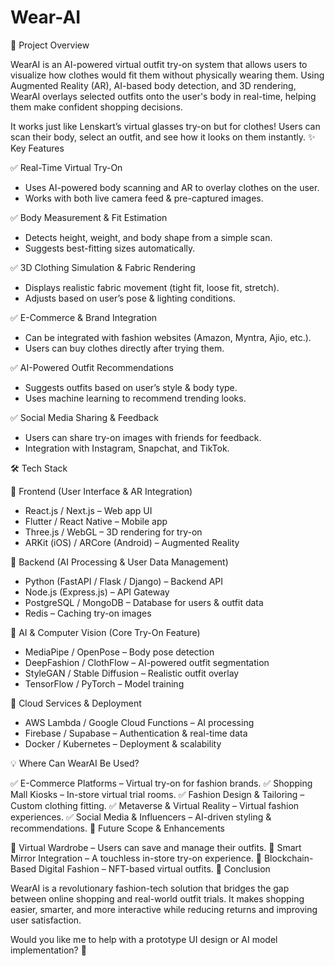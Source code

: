 # Wear-AI
📌 Project Overview

WearAI is an AI-powered virtual outfit try-on system that allows users to visualize how clothes would fit them without physically wearing them. Using Augmented Reality (AR), AI-based body detection, and 3D rendering, WearAI overlays selected outfits onto the user's body in real-time, helping them make confident shopping decisions.

It works just like Lenskart’s virtual glasses try-on but for clothes! Users can scan their body, select an outfit, and see how it looks on them instantly.
✨ Key Features

✅ Real-Time Virtual Try-On

- Uses AI-powered body scanning and AR to overlay clothes on the user.
- Works with both live camera feed & pre-captured images.

✅ Body Measurement & Fit Estimation

- Detects height, weight, and body shape from a simple scan.
- Suggests best-fitting sizes automatically.

✅ 3D Clothing Simulation & Fabric Rendering

- Displays realistic fabric movement (tight fit, loose fit, stretch).
- Adjusts based on user’s pose & lighting conditions.

✅ E-Commerce & Brand Integration

- Can be integrated with fashion websites (Amazon, Myntra, Ajio, etc.).
- Users can buy clothes directly after trying them.

✅ AI-Powered Outfit Recommendations

- Suggests outfits based on user’s style & body type.
- Uses machine learning to recommend trending looks.

✅ Social Media Sharing & Feedback

- Users can share try-on images with friends for feedback.
- Integration with Instagram, Snapchat, and TikTok.

🛠️ Tech Stack

🔹 Frontend (User Interface & AR Integration)

- React.js / Next.js – Web app UI
- Flutter / React Native – Mobile app
- Three.js / WebGL – 3D rendering for try-on
- ARKit (iOS) / ARCore (Android) – Augmented Reality

🔹 Backend (AI Processing & User Data Management)

- Python (FastAPI / Flask / Django) – Backend API
- Node.js (Express.js) – API Gateway
- PostgreSQL / MongoDB – Database for users & outfit data
- Redis – Caching try-on images

🔹 AI & Computer Vision (Core Try-On Feature)

- MediaPipe / OpenPose – Body pose detection
- DeepFashion / ClothFlow – AI-powered outfit segmentation
- StyleGAN / Stable Diffusion – Realistic outfit overlay
- TensorFlow / PyTorch – Model training

🔹 Cloud Services & Deployment

- AWS Lambda / Google Cloud Functions – AI processing
- Firebase / Supabase – Authentication & real-time data
- Docker / Kubernetes – Deployment & scalability

💡 Where Can WearAI Be Used?

✅ E-Commerce Platforms – Virtual try-on for fashion brands.
✅ Shopping Mall Kiosks – In-store virtual trial rooms.
✅ Fashion Design & Tailoring – Custom clothing fitting.
✅ Metaverse & Virtual Reality – Virtual fashion experiences.
✅ Social Media & Influencers – AI-driven styling & recommendations.
🚀 Future Scope & Enhancements

🔹 Virtual Wardrobe – Users can save and manage their outfits.
🔹 Smart Mirror Integration – A touchless in-store try-on experience.
🔹 Blockchain-Based Digital Fashion – NFT-based virtual outfits.
📢 Conclusion

WearAI is a revolutionary fashion-tech solution that bridges the gap between online shopping and real-world outfit trials. It makes shopping easier, smarter, and more interactive while reducing returns and improving user satisfaction.

Would you like me to help with a prototype UI design or AI model implementation? 🚀
